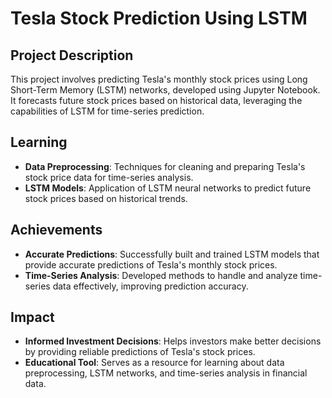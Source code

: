 # Tesla Stock Prediction Using LSTM

## Project Description

This project involves predicting Tesla's monthly stock prices using Long Short-Term Memory (LSTM) networks, developed using Jupyter Notebook. It forecasts future stock prices based on historical data, leveraging the capabilities of LSTM for time-series prediction.

## Learning

- **Data Preprocessing**: Techniques for cleaning and preparing Tesla's stock price data for time-series analysis.
- **LSTM Models**: Application of LSTM neural networks to predict future stock prices based on historical trends.

## Achievements

- **Accurate Predictions**: Successfully built and trained LSTM models that provide accurate predictions of Tesla's monthly stock prices.
- **Time-Series Analysis**: Developed methods to handle and analyze time-series data effectively, improving prediction accuracy.

## Impact

- **Informed Investment Decisions**: Helps investors make better decisions by providing reliable predictions of Tesla's stock prices.
- **Educational Tool**: Serves as a resource for learning about data preprocessing, LSTM networks, and time-series analysis in financial data.
